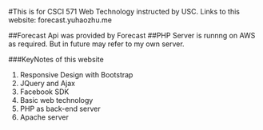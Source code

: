 #This is for CSCI 571 Web Technology instructed by USC.
Links to this website: forecast.yuhaozhu.me

##Forecast Api was provided by Forecast
##PHP Server is runnng on AWS as required. But in future may refer to my own server.

###KeyNotes of this website
1. Responsive Design with Bootstrap
2. JQuery and Ajax
3. Facebook SDK
4. Basic web technology
5. PHP as back-end server
6. Apache server
